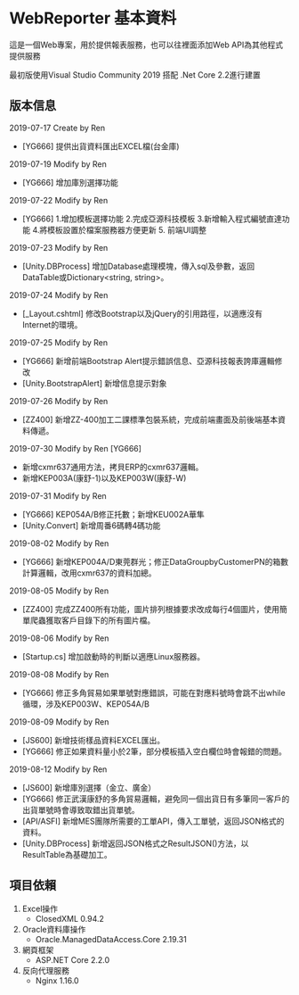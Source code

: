 # WebReporter 基本資料

這是一個Web專案，用於提供報表服務，也可以往裡面添加Web API為其他程式提供服務

最初版使用Visual Studio Community 2019 搭配 .Net Core 2.2進行建置



## 版本信息

2019-07-17	Create by Ren

- [YG666] 提供出貨資料匯出EXCEL檔(台金庫)

2019-07-19	Modify by Ren	

- [YG666] 增加庫別選擇功能

2019-07-22	Modify by Ren

- [YG666] 1.增加模板選擇功能 2.完成亞源科技模板 3.新增輸入程式編號直達功能 4.將模板設置於檔案服務器方便更新 5. 前端UI調整

2019-07-23	Modify by Ren

- [Unity.DBProcess] 增加Database處理模塊，傳入sql及參數，返回DataTable或Dictionary<string, string>。

2019-07-24	Modify by Ren 

-	[_Layout.cshtml] 修改Bootstrap以及jQuery的引用路徑，以適應沒有Internet的環境。

2019-07-25	Modify by Ren	

- [YG666] 新增前端Bootstrap Alert提示錯誤信息、亞源科技報表誇庫邏輯修改
- [Unity.BootstrapAlert] 新增信息提示對象

2019-07-26	Modify by Ren

- [ZZ400] 新增ZZ-400加工二課標準包裝系統，完成前端畫面及前後端基本資料傳遞。

2019-07-30	Modify by Ren [YG666]

- 新增cxmr637通用方法，拷貝ERP的cxmr637邏輯。
- 新增KEP003A(康舒-1)以及KEP003W(康舒-W)

2019-07-31	Modify by Ren

- [YG666] KEP054A/B修正托數；新增KEU002A華隼
- [Unity.Convert] 新增周番6碼轉4碼功能

2019-08-02	Modify by Ren

- [YG666] 新增KEP004A/D東莞群光；修正DataGroupbyCustomerPN的箱數計算邏輯，改用cxmr637的資料加總。

2019-08-05	Modify by Ren

- [ZZ400] 完成ZZ400所有功能，圖片排列根據要求改成每行4個圖片，使用簡單爬蟲獲取客戶目錄下的所有圖片檔。

2019-08-06	Modify by Ren

- [Startup.cs] 增加啟動時的判斷以適應Linux服務器。

2019-08-08	Modify by Ren

- [YG666] 修正多角貿易如果單號對應錯誤，可能在對應料號時會跳不出while循環，涉及KEP003W、KEP054A/B

2019-08-09	Modify by Ren

- [JS600] 新增技術樣品資料EXCEL匯出。
- [YG666] 修正如果資料量小於2筆，部分模板插入空白欄位時會報錯的問題。

2019-08-12	Modify by Ren

- [JS600] 新增庫別選擇（金立、廣金）
- [YG666] 修正武漢康舒的多角貿易邏輯，避免同一個出貨日有多筆同一客戶的出貨單號時會導致取錯出貨單號。
- [API/ASFI] 新增MES團隊所需要的工單API，傳入工單號，返回JSON格式的資料。
- [Unity.DBProcess] 新增返回JSON格式之ResultJSON()方法，以ResultTable為基礎加工。



## 項目依賴

1. Excel操作
   - ClosedXML 0.94.2
2. Oracle資料庫操作
   - Oracle.ManagedDataAccess.Core 2.19.31
3. 網頁框架
   - ASP.NET Core 2.2.0
4. 反向代理服務
   - Nginx 1.16.0